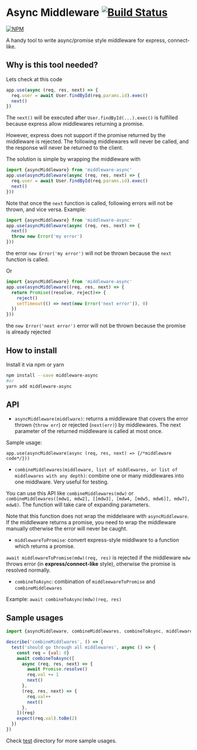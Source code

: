 # Async Middleware [![Build Status](https://travis-ci.org/tranvansang/middleware-async.svg?branch=master)](https://travis-ci.org/tranvansang/middleware-async)

[![NPM](https://nodei.co/npm/middleware-async.png)](https://nodei.co/npm/middleware-async/)


A handy tool to write async/promise style middleware for express, connect-like.

## Why is this tool needed?

Lets check at this code

```javascript
app.use(async (req, res, next) => {
  req.user = await User.findById(req.params.id).exec()
  next()
})
```

The `next()` will be executed after `User.findById(...).exec()` is fulfilled because express allow middlewares returning a promise.

However, express does not support if the promise returned by the middleware is rejected.
The following middlewares will never be called, and the response will never be returned to the client.

The solution is simple by wrapping the middleware with

```javascript
import {asyncMiddleware} from 'middleware-async'
app.use(asyncMiddleware(async (req, res, next) => {
  req.user = await User.findById(req.params.id).exec()
  next()  
}))
```

Note that once the `next` function is called, following errors will not be thrown, and vice versa.
Example:

```javascript
import {asyncMiddleware} from 'middleware-async'
app.use(asyncMiddleware(async (req, res, next) => {
  next()  
  throw new Error('my error')
}))
```
the error `new Error('my error')` will not be thrown because the `next` function is called.

Or

```javascript
import {asyncMiddleware} from 'middleware-async'
app.use(asyncMiddleware((req, res, next) => {
  return Promise((resolve, reject)=> {
    reject()
    setTimeout(() => next(new Error('next error')), 0)
  })
}))
```
the `new Error('next error')` error will not be thrown because the promise is already rejected

## How to install

Install it via npm or yarn

```bash
npm install --save middleware-async
#or
yarn add middleware-async
```

## API

- `asyncMiddleware(middlware)`: returns a middleware that covers the error thrown (`throw err`) or rejected (`next(err)`) by middlewares. The next parameter of the returned middleware is called at most once.

Sample usage:
```
app.use(asyncMiddleware(async (req, res, next) => {/*middleware code*/}))
```

- `combineMiddlewares(middleware, list of middlewares, or list of middlewares with any depth)`: combine one or many middlewares into one middlware. Very useful for testing.

You can use this API like `combineMiddlewares(mdw)` or `combineMiddlewares([mdw1, mdw2], [[mdw3], [mdw4, [mdw5, mdw6]], mdw7], mdw8)`. The function will take care of expanding parameters.

Note that this function does not wrap the middelware with `asyncMiddleware`. If the middleware returns a promise, you need to wrap the middleware manually otherwise the error will never be caught.

- `middlewareToPromise`: convert express-style middlware to a function which returns a promise.

`await middlewareToPromise(mdw)(req, res)` is rejected if the middleware `mdw` throws error (in **express/connect-like** style), otherwise the promise is resolved normally.

- `combineToAsync`: combination of `middleewareToPromise` and `combineMiddlewares`

Example: `await combineToAsync(mdw)(req, res)`

## Sample usages

```javascript
import {asyncMiddleware, combineMiddlewares, combineToAsync, middlewareToPromise} from 'middleeware-async'

describe('combineMiddlwares', () => {
  test('should go through all middlewares', async () => {
    const req = {val: 0}
    await combineToAsync([
      async (req, res, next) => {
        await Promise.resolve()
        req.val += 1
        next()
      },
      (req, res, next) => {
        req.val++
        next()
      },
    ])(req)
    expect(req.val).toBe(2)
  })
})
```

Check [test](https://github.com/tranvansang/middleware-async/tree/master/test) directory for more sample usages.
